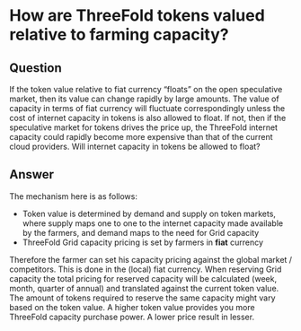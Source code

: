 # How are ThreeFold tokens valued relative to farming capacity?

## Question

If the token value relative to fiat currency “floats” on the open speculative market, then its value can change rapidly by large amounts. The value of capacity in terms of fiat currency will fluctuate correspondingly unless the cost of internet capacity in tokens is also allowed to float. If not, then if the speculative market for tokens drives the price up, the ThreeFold internet capacity could rapidly become more expensive than that of the current cloud providers. Will internet capacity in tokens be allowed to float?

## Answer

The mechanism here is as follows:
 - Token value is determined by demand and supply on token markets, where supply maps one to one to the internet capacity made available by the farmers, and demand maps to the need for Grid capacity
 - ThreeFold Grid capacity pricing is set by farmers in **fiat** currency

 Therefore the farmer can set his capacity pricing against the global market / competitors. This is done in the (local) fiat currency. When reserving Grid capacity the total pricing for reserved capacity will be calculated (week, month, quarter of annual) and translated against the current token value. The amount of tokens required to reserve the same capacity might vary based on the token value. A higher token value provides you more ThreeFold capacity purchase power. A lower price result in lesser.

